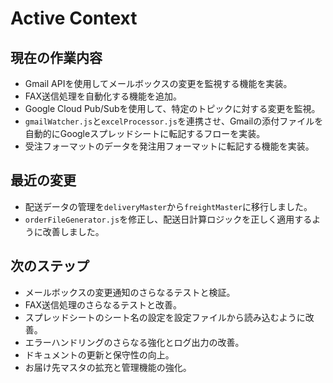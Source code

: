 # Active Context

## 現在の作業内容
- Gmail APIを使用してメールボックスの変更を監視する機能を実装。
- FAX送信処理を自動化する機能を追加。
- Google Cloud Pub/Subを使用して、特定のトピックに対する変更を監視。
- `gmailWatcher.js`と`excelProcessor.js`を連携させ、Gmailの添付ファイルを自動的にGoogleスプレッドシートに転記するフローを実装。
- 受注フォーマットのデータを発注用フォーマットに転記する機能を実装。

## 最近の変更
- 配送データの管理を`deliveryMaster`から`freightMaster`に移行しました。
- `orderFileGenerator.js`を修正し、配送日計算ロジックを正しく適用するように改善しました。

## 次のステップ
- メールボックスの変更通知のさらなるテストと検証。
- FAX送信処理のさらなるテストと改善。
- スプレッドシートのシート名の設定を設定ファイルから読み込むように改善。
- エラーハンドリングのさらなる強化とログ出力の改善。
- ドキュメントの更新と保守性の向上。
- お届け先マスタの拡充と管理機能の強化。
